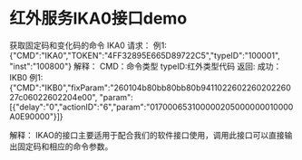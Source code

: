 # 红外服务IKA0接口demo

获取固定码和变化码的命令 IKA0
请求：
例1:
   {"CMD":"IKA0","TOKEN":"4FF32895E665D89722C5","typeID":"100001", "inst":"100800"}
解释：
CMD：命令类型
typeID:红外类型代码
返回:
成功：IKB0
例1: {"CMD":"IKB0","fixParam":"260104b80bb80bb80b941102260226020226027c06022602204e00",
"param":[{"delay":"0","actionID":"6","param":"017000653100000205000000010000A0E90000"}]}

解释：
IKAO的接口主要适用于配合我们的软件接口使用，调用此接口可以直接输出固定码和相应的命令参数。 
